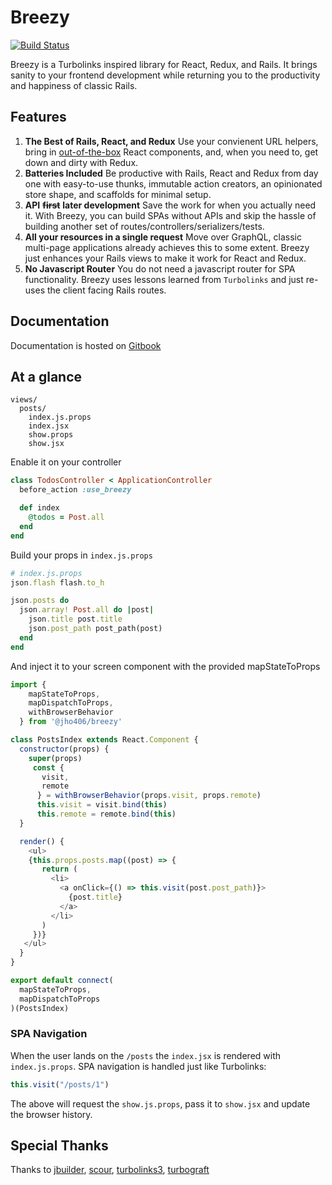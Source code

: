# Breezy

[![Build Status](https://travis-ci.org/jho406/Breezy.svg?branch=master)](https://travis-ci.org/jho406/Breezy)

Breezy is a Turbolinks inspired library for React, Redux, and Rails. It brings sanity to your frontend development while returning you to the productivity and happiness of classic Rails.

## Features

1. **The Best of Rails, React, and Redux** Use your convienent URL helpers, bring in [out-of-the-box](https://ant.design/components/button/) React components, and, when you need to, get down and dirty with Redux.
2. **Batteries Included** Be productive with Rails, React and Redux from day one with easy-to-use thunks, immutable action creators, an opinionated store shape, and scaffolds for minimal setup.
3. **API** ~~**first**~~ **later development** Save the work for when you actually need it. With Breezy, you can build SPAs without APIs and skip the hassle of building another set of routes/controllers/serializers/tests.
4. **All your resources in a single request** Move over GraphQL, classic multi-page applications already achieves this to some extent. Breezy just enhances your Rails views to make it work for React and Redux.
5. **No Javascript Router** You do not need a javascript router for SPA functionality. Breezy uses lessons learned from `Turbolinks` and just re-uses the client facing Rails routes.

## Documentation

Documentation is hosted on [Gitbook](https://jho406.gitbook.io/breezy)

## At a glance

```text
views/
  posts/
    index.js.props
    index.jsx
    show.props
    show.jsx
```

Enable it on your controller

```ruby
class TodosController < ApplicationController
  before_action :use_breezy

  def index
    @todos = Post.all
  end
end
```

Build your props in `index.js.props`

```ruby
# index.js.props
json.flash flash.to_h

json.posts do
  json.array! Post.all do |post|
    json.title post.title
    json.post_path post_path(post)
  end
end
```

And inject it to your screen component with the provided mapStateToProps

```javascript
import {
    mapStateToProps,
    mapDispatchToProps,
    withBrowserBehavior
  } from '@jho406/breezy'

class PostsIndex extends React.Component {
  constructor(props) {
    super(props)
     const {
       visit,
       remote
      } = withBrowserBehavior(props.visit, props.remote)
      this.visit = visit.bind(this)
      this.remote = remote.bind(this)
  }

  render() {
    <ul>
    {this.props.posts.map((post) => {
       return (
         <li>
           <a onClick={() => this.visit(post.post_path)}>
             {post.title}
           </a>
         </li>
       )
     })}
   </ul>
  }
}

export default connect(
  mapStateToProps,
  mapDispatchToProps
)(PostsIndex)
```

### SPA Navigation

When the user lands on the `/posts` the `index.jsx` is rendered with `index.js.props`. SPA navigation is handled just like Turbolinks:

```javascript
this.visit("/posts/1")
```

The above will request the `show.js.props`, pass it to `show.jsx` and update the browser history.

## Special Thanks

Thanks to [jbuilder](https://github.com/rails/jbuilder), [scour](https://github.com/rstacruz/scour), [turbolinks3](https://github.com/turbolinks/turbolinks-classic), [turbograft](https://github.com/Shopify/turbograft/)

